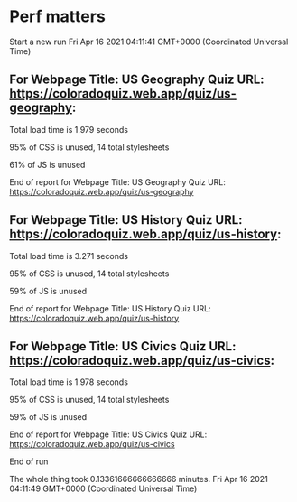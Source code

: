 # Perf matters


Start a new run
Fri Apr 16 2021 04:11:41 GMT+0000 (Coordinated Universal Time)








## For Webpage Title: US Geography Quiz URL: https://coloradoquiz.web.app/quiz/us-geography: 


Total load time is 1.979 seconds


95% of CSS is unused, 14 total stylesheets


61% of JS is unused


End of report for Webpage Title: US Geography Quiz URL: https://coloradoquiz.web.app/quiz/us-geography




## For Webpage Title: US History Quiz URL: https://coloradoquiz.web.app/quiz/us-history: 


Total load time is 3.271 seconds


95% of CSS is unused, 14 total stylesheets


59% of JS is unused


End of report for Webpage Title: US History Quiz URL: https://coloradoquiz.web.app/quiz/us-history




## For Webpage Title: US Civics Quiz URL: https://coloradoquiz.web.app/quiz/us-civics: 


Total load time is 1.978 seconds


95% of CSS is unused, 14 total stylesheets


59% of JS is unused


End of report for Webpage Title: US Civics Quiz URL: https://coloradoquiz.web.app/quiz/us-civics


End of run


The whole thing took 0.13361666666666666 minutes.
Fri Apr 16 2021 04:11:49 GMT+0000 (Coordinated Universal Time)




